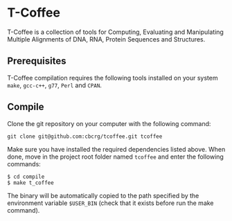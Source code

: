T-Coffee
=========

T-Coffee is a collection of tools for Computing, Evaluating and Manipulating 
Multiple Alignments of DNA, RNA, Protein Sequences and Structures.


Prerequisites
--------------
T-Coffee compilation requires the following tools installed on your system ``make``, ``gcc-c++``, ``g77``, ``Perl`` and ``CPAN``. 


Compile 
--------

Clone the git repository on your computer with the following command: 

    git clone git@github.com:cbcrg/tcoffee.git tcoffee
    
    
Make sure you have installed the required dependencies listed above. 
When done, move in the project root folder named ``tcoffee`` and enter the 
following commands:     
    
    $ cd compile
    $ make t_coffee
    

The binary will be automatically copied to the path specified by the environment 
variable ``$USER_BIN`` (check that it exists before run the make command).

